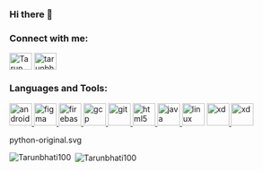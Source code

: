 ### Hi there 👋

<!--
**Tarunbhati100/Tarunbhati100** is a ✨ _special_ ✨ repository because its `README.md` (this file) appears on your GitHub profile.

<h1 align="center">Hi 👋, I'm Tarun Bhati</h1>
<h3 align="center">A passionate Flutter developer from India</h3>
<p><a target="_blank" rel="noopener noreferrer" href="https://raw.githubusercontent.com/sagar-viradiya/sagar-viradiya/master/resources/banner.png"><img src="https://raw.githubusercontent.com/sagar-viradiya/sagar-viradiya/master/resources/banner.png" alt="Hello world" style="max-width:100%;"></a></p>
<p align="left"> <img src="https://komarev.com/ghpvc/?username=Tarunbhai100&label=Profile%20views&color=0e75b6&style=flat" alt="Tarunbhai100" /> </p>


- 🌱 I’m currently learning App Dvelopment

- 👯 I’m looking to collaborate on flutter projects

- 👨‍💻 All of my projects are available at [https://github.com/Tarunbhai100](https://github.com/Tarunbhai100)

- 📫 How to reach me **tarunbhati17@gmail.com**


### Blogs posts
<!-- BLOG-POST-LIST:START -->
<!-- BLOG-POST-LIST:END -->

<h3 align="left">Connect with me:</h3>
<p align="left">
<a href="https://www.linkedin.com/in/tarun-bhati-903a13191" target="blank"><img align="center" src="https://cdn.jsdelivr.net/npm/simple-icons@3.0.1/icons/linkedin.svg" alt="Tarun Bhati" height="30" width="40" /></a>
<a href="https://instagram.com/tarunbhati_007" target="blank"><img align="center" src="https://cdn.jsdelivr.net/npm/simple-icons@3.0.1/icons/instagram.svg" alt="tarunbhati_007" height="30" width="40" /></a>
</p>

<h3 align="left">Languages and Tools:</h3>
<p align="left"> <a href="https://developer.android.com" target="_blank"> <img src="https://devicons.github.io/devicon/devicon.git/icons/android/android-original-wordmark.svg" alt="android" width="40" height="40"/> </a><a href="https://www.figma.com/" target="_blank"> <img src="https://www.vectorlogo.zone/logos/figma/figma-icon.svg" alt="figma" width="40" height="40"/> </a> <a href="https://firebase.google.com/" target="_blank"> <img src="https://www.vectorlogo.zone/logos/firebase/firebase-icon.svg" alt="firebase" width="40" height="40"/> </a><a href="https://cloud.google.com" target="_blank"> <img src="https://www.vectorlogo.zone/logos/google_cloud/google_cloud-icon.svg" alt="gcp" width="40" height="40"/> </a><a href="https://git-scm.com/" target="_blank"> <img src="https://www.vectorlogo.zone/logos/git-scm/git-scm-icon.svg" alt="git" width="40" height="40"/> </a> <a href="https://www.w3.org/html/" target="_blank"> <img src="https://devicons.github.io/devicon/devicon.git/icons/html5/html5-original-wordmark.svg" alt="html5" width="40" height="40"/> </a> <a href="https://www.java.com" target="_blank"> <img src="https://devicons.github.io/devicon/devicon.git/icons/java/java-original-wordmark.svg" alt="java" width="40" height="40"/> </a> <a href="https://www.linux.org/" target="_blank"> <img src="https://devicons.github.io/devicon/devicon.git/icons/linux/linux-original.svg" alt="linux" width="40" height="40"/></a> <a href="https://www.adobe.com/products/xd.html" target="_blank"> <img src="https://cdn.worldvectorlogo.com/logos/adobe-xd.svg" alt="xd" width="40" height="40"/> </a><img src="https://devicons.github.io/devicon/devicon.git/icons/python/python-original.svg" alt="xd" width="40" height="40"/> </p>
python-original.svg

<p><img align="left" src="https://github-readme-stats.vercel.app/api/top-langs?username=Tarunbhati100&show_icons=true&locale=en&layout=compact" alt="Tarunbhati100" /></p>

<p>&nbsp;<img align="center" src="https://github-readme-stats.vercel.app/api?username=Tarunbhati100&show_icons=true&locale=en" alt="Tarunbhati100" /></p>
